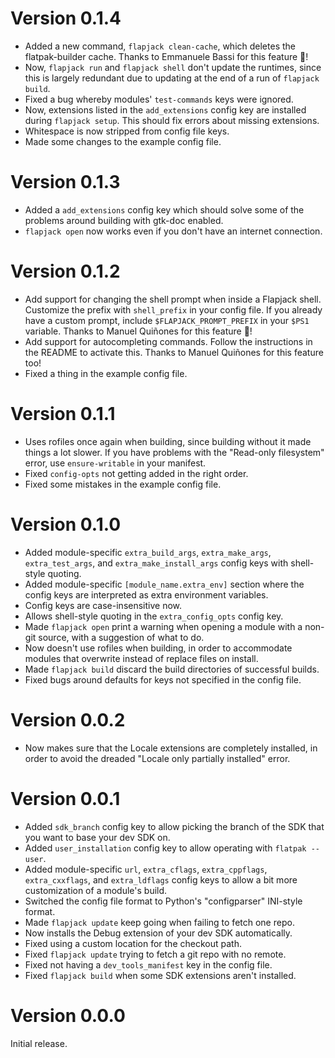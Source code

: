 Version 0.1.4
=============

- Added a new command, `flapjack clean-cache`, which deletes the
  flatpak-builder cache.
  Thanks to Emmanuele Bassi for this feature 🥞!
- Now, `flapjack run` and `flapjack shell` don't update the runtimes,
  since this is largely redundant due to updating at the end of a run
  of `flapjack build`.
- Fixed a bug whereby modules' `test-commands` keys were ignored.
- Now, extensions listed in the `add_extensions` config key are
  installed during `flapjack setup`.
  This should fix errors about missing extensions.
- Whitespace is now stripped from config file keys.
- Made some changes to the example config file.

Version 0.1.3
=============

- Added a `add_extensions` config key which should solve some of the
  problems around building with gtk-doc enabled.
- `flapjack open` now works even if you don't have an internet
  connection.

Version 0.1.2
=============

- Add support for changing the shell prompt when inside a Flapjack
  shell. Customize the prefix with `shell_prefix` in your config file.
  If you already have a custom prompt, include `$FLAPJACK_PROMPT_PREFIX`
  in your `$PS1` variable.
  Thanks to Manuel Quiñones for this feature 🥞!
- Add support for autocompleting commands. Follow the instructions in
  the README to activate this. Thanks to Manuel Quiñones for this
  feature too!
- Fixed a thing in the example config file.

Version 0.1.1
=============

- Uses rofiles once again when building, since building without it made
  things a lot slower. If you have problems with the "Read-only
  filesystem" error, use `ensure-writable` in your manifest.
- Fixed `config-opts` not getting added in the right order.
- Fixed some mistakes in the example config file.

Version 0.1.0
=============

- Added module-specific `extra_build_args`, `extra_make_args`,
  `extra_test_args`, and `extra_make_install_args` config keys with
  shell-style quoting.
- Added module-specific `[module_name.extra_env]` section where the
  config keys are interpreted as extra environment variables.
- Config keys are case-insensitive now.
- Allows shell-style quoting in the `extra_config_opts` config key.
- Made `flapjack open` print a warning when opening a module with a
  non-git source, with a suggestion of what to do.
- Now doesn't use rofiles when building, in order to accommodate
  modules that overwrite instead of replace files on install.
- Made `flapjack build` discard the build directories of successful
  builds.
- Fixed bugs around defaults for keys not specified in the config file.

Version 0.0.2
=============

- Now makes sure that the Locale extensions are completely installed,
  in order to avoid the dreaded "Locale only partially installed" error.

Version 0.0.1
=============

- Added `sdk_branch` config key to allow picking the branch of the
  SDK that you want to base your dev SDK on.
- Added `user_installation` config key to allow operating with
  `flatpak --user`.
- Added module-specific `url`, `extra_cflags`, `extra_cppflags`,
  `extra_cxxflags`, and `extra_ldflags` config keys to allow a bit more
  customization of a module's build.
- Switched the config file format to Python's "configparser" INI-style
  format.
- Made `flapjack update` keep going when failing to fetch one repo.
- Now installs the Debug extension of your dev SDK automatically.
- Fixed using a custom location for the checkout path.
- Fixed `flapjack update` trying to fetch a git repo with no remote.
- Fixed not having a `dev_tools_manifest` key in the config file.
- Fixed `flapjack build` when some SDK extensions aren't installed.

Version 0.0.0
=============

Initial release.